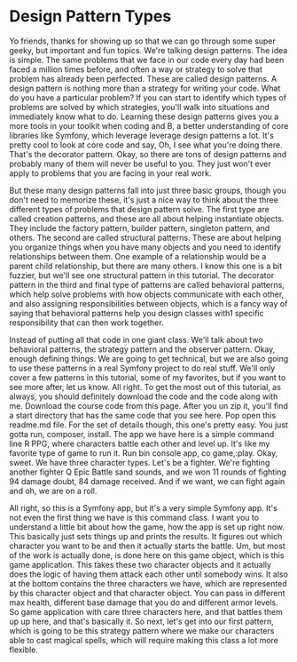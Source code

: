 # Design Pattern Types

Yo friends, thanks for showing up so that we can go through some super geeky, but
important and fun topics. We're talking design patterns. The idea is simple. The same
problems that we face in our code every day had been faced a million times before,
and often a way or strategy to solve that problem has already been perfected. These
are called design patterns. A design pattern is nothing more than a strategy for
writing your code. What do you have a particular problem? If you can start to
identify which types of problems are solved by which strategies, you'll walk into
situations and immediately know what to do. Learning these design patterns gives you
a more tools in your toolkit when coding and B, a better understanding of core
libraries like Symfony, which leverage leverage design patterns a lot. It's pretty
cool to look at core code and say, Oh, I see what you're doing there. That's the
decorator pattern. Okay, so there are tons of design patterns and probably many of
them will never be useful to you. They just won't ever apply to problems that you are
facing in your real work.

But these many design patterns fall into just three basic groups, though you don't
need to memorize these, it's just a nice way to think about the three different types
of problems that design pattern solve. The first type are called creation patterns,
and these are all about helping instantiate objects. They include the factory
pattern, builder pattern, singleton pattern, and others. The second are called
structural patterns. These are about helping you organize things when you have many
objects and you need to identify relationships between them. One example of a
relationship would be a parent child relationship, but there are many others. I know
this one is a bit fuzzier, but we'll see one structural pattern in this tutorial. The
decorator pattern in the third and final type of patterns are called behavioral
patterns, which help solve problems with how objects communicate with each other, and
also assigning responsibilities between objects, which is a fancy way of saying that
behavioral patterns help you design classes with1 specific responsibility that can
then work together.

Instead of putting all that code in one giant class. We'll talk about two behavioral
patterns, the strategy pattern and the observer pattern. Okay, enough defining
things. We are going to get technical, but we are also going to use these patterns in
a real Symfony project to do real stuff. We'll only cover a few patterns in this
tutorial, some of my favorites, but if you want to see more after, let us know. All
right. To get the most out of this tutorial, as always, you should definitely
download the code and the code along with me. Download the course code from this
page. After you un zip it, you'll find a start directory that has the same code that
you see here. Pop open this readme.md file. For the set of details though, this one's
pretty easy. You just gotta run, composer, install. The app we have here is a simple
command line R PPG, where characters battle each other and level up. It's like my
favorite type of game to run it. Run bin console app, co game,:play. Okay, sweet. We
have three character types. Let's be a fighter. We're fighting another fighter Q Epic
Battle sand sounds, and we won 11 rounds of fighting 94 damage doubt, 84 damage
received. And if we want, we can fight again and oh, we are on a roll.

All right, so this is a Symfony app, but it's a very simple Symfony app. It's not
even the first thing we have is this command class. I want you to understand a little
bit about how the game, how the app is set up right now. This basically just sets
things up and prints the results. It figures out which character you want to be and
then it actually starts the battle. Um, but most of the work is actually done, is
done here on this game object, which is this game application. This takes these two
character objects and it actually does the logic of having them attack each other
until somebody wins. It also at the bottom contains the three characters we have,
which are represented by this character object and that character object. You can
pass in different max health, different base damage that you do and different armor
levels. So game application with care three characters here, and that battles them up
up here, and that's basically it. So next, let's get into our first pattern, which is
going to be this strategy pattern where we make our characters able to cast magical
spells, which will require making this class a lot more flexible.

